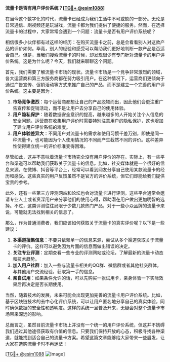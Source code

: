**流量卡是否有用户评价系统？[[TG💪+ @esim1088](https://t.me/s/esim1088)]**

在当今这个数字化的时代，流量卡已经成为我们生活中不可或缺的一部分。无论是日常通信、刷视频还是玩游戏，流量卡都为我们提供了便捷的服务。然而，在选择流量卡的过程中，大家常常会遇到一个问题：流量卡是否有用户评价系统呢？

相信很多小伙伴都有过这样的经历：在购买流量卡之前，总是会看看别人对这款产品的评价如何。毕竟，别人的经验和感受可以帮助我们更好地判断一款产品是否适合自己。但是，当我们搜索流量卡的时候，却发现很少有专门针对流量卡的用户评价系统。这是为什么呢？今天，我们就来聊聊这个问题。

首先，我们需要了解流量卡市场的现状。流量卡市场是一个竞争非常激烈的领域，各大运营商和第三方服务商都在努力吸引用户。在这种情况下，运营商们更倾向于通过广告宣传、促销活动等方式来推广自己的产品，而不是建立一个完善的用户评价系统。这主要是因为：

1. **市场竞争激烈**：每个运营商都想让自己的产品脱颖而出，因此他们会更注重广告宣传和促销活动，而不是让用户去分享自己的使用体验。
2. **用户隐私保护**：随着数据安全意识的提高，越来越多的人开始关注个人信息的安全问题。运营商在收集用户评价时需要特别注意用户的隐私保护，这也增加了建立用户评价系统的难度。
3. **用户体验差异大**：不同用户对流量卡的需求和使用习惯千差万别，即使是同一种流量卡，也可能因为个人使用情况的不同而产生截然不同的评价。这种差异性使得建立统一的评价标准变得困难。

尽管如此，这并不意味着流量卡市场完全没有用户评价的存在。实际上，有一些平台和渠道可以帮助我们获取关于流量卡的信息。比如，社交媒体就是一个很好的信息来源。在微博、抖音等平台上，经常可以看到网友分享自己使用某款流量卡的经历和感受。这些真实的用户反馈虽然不是官方的评价系统，但它们却能给我们提供宝贵的参考。

此外，还有一些第三方评测网站和论坛也会对流量卡进行评测。这些平台通常会邀请专业人士或者资深用户来分享他们的使用心得，帮助潜在用户做出更加明智的选择。不过，这类评测往往局限于少数几款热门产品，对于一些小众品牌的流量卡来说，可能就无法找到相关的信息了。

那么，作为普通消费者，我们应该如何获取关于流量卡的真实评价呢？以下是一些建议：

1. **多渠道搜集信息**：不要只依赖单一的信息来源，尝试从多个渠道获取关于流量卡的评价。这样可以避免因为片面的信息而做出错误的决定。
2. **关注专业评测**：定期查看一些专业的评测网站或论坛，了解最新的流量卡动态和技术趋势。
3. **加入用户社群**：加入一些与流量卡相关的QQ群、微信群或者其他社交群体，与其他用户交流经验，获取第一手的信息。
4. **亲自试用**：如果条件允许的话，可以先购买一张试用卡，亲身体验一下实际效果后再决定是否长期使用。

当然，随着技术的发展，未来可能会出现更加完善的流量卡用户评价系统。比如，基于区块链技术的去中心化评价系统，可以让用户匿名地分享自己的真实体验，同时确保数据的安全性和透明度。这样的系统一旦普及开来，无疑会对整个流量卡市场带来深远的影响。

总而言之，虽然目前流量卡市场上并没有一个统一的用户评价系统，但这并不妨碍我们通过其他途径获取有价值的信息。只要我们保持开放的心态，积极寻找各种渠道，就能找到适合自己的流量卡方案。希望这篇文章能够给大家带来一些启发，让大家在选购流量卡时不再迷茫！

[[TG💪+ @esim1088](https://t.me/s/esim1088) ![Image](https://i.postimg.cc/4NQfJmqS/Snipaste-2025-05-13-00-14-12.png)]